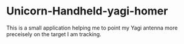 # Unicorn-Handheld-yagi-homer
This is a small application helping me to point my Yagi antenna more preceisely on the target I am tracking.
